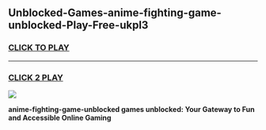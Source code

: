 
## Unblocked-Games-anime-fighting-game-unblocked-Play-Free-ukpl3
<h3>
<a href="https://premium76.site?title=anime-fighting-game-unblocked&ref=22A">CLICK TO PLAY</a></h3>
<hr>

<h3>
<a href="https://premium76.site?title=anime-fighting-game-unblocked&ref=22A">CLICK 2 PLAY</a>
  
</h3>

<a href="https://premium76.site?title=anime-fighting-game-unblocked&ref=22A"><img src="https://clearcache.store/games.png"></a>


**anime-fighting-game-unblocked games unblocked: Your Gateway to Fun and Accessible Online Gaming**
